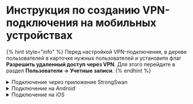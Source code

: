 # Инструкция по созданию VPN-подключения на мобильных устройствах

{% hint style="info" %}
Перед настройкой VPN-подключения, в дереве пользователей в карточке нужных пользователей и установите флаг **Разрешить удаленный доступ через VPN**. Для этого перейдите в раздел **Пользователи -&gt; Учетные записи**.
{% endhint %}

<details>

<summary>Подключение через приложение StrongSwan</summary>

1\. Нажмите **Добавить VPN профиль**:

![](../../../../.gitbook/assets/strongswan2.png)

2\. Заполните поля:

* Сервер - домен, указанный в Ideco UTM в разделе **Пользователи -&gt; Авторизация -&gt; VPN-подключение -&gt; Подключение по IKEv2/IPSec**;
* VPN тип - IKEv2 EAP (Логин/Пароль);
* Логин - имя пользователя, которому разрешено подключение по VPN;
* Пароль - пароль пользователя.

![](../../../../.gitbook/assets/strongswan1.png)

3\. Нажмите **Сохранить** и кликните по созданному подключению:

![](../../../../.gitbook/assets/strongswan.png)

</details>

<details>

<summary>Подключение на Android</summary>

1\. Перейдите в **VPN** в раздел **Настройки -&gt; Подключения -&gt; Другие настройки**. При необходимости воспользуйтесь строкой поиска по настройкам.

2\. Выберите тип подключения и заполните следующие поля:

**Для PPTP:**

* Имя - имя подключения;
* Адрес сервера - адрес VPN-сервера;
* Имя пользователя - имя пользователя, которому разрешено подключение по VPN;
* Пароль - пароль пользователя.

![](../../../../.gitbook/assets/android.png)

**Для IKEv2/IPSec MSCHAPv2:**

* Имя - имя подключения;
* Адрес сервера - адрес VPN-сервера;
* Идентификатор IPSec - укажите логин пользователя;
* Сертификат сервера - Принято от сервера;
* Сертификат ЦС IPSec - Не проверять сервер;
* Имя пользователя - имя пользователя, которому разрешено подключение по VPN;
* Пароль - пароль пользователя.

![](../../../../.gitbook/assets/android2.png)

**Для L2TP/IPSec PSK:**

* Имя - имя подключения;
* Адрес сервера - адрес VPN-сервера;
* Общий ключ IPSec - значение строки **PSK** в разделе **Пользователи -&gt; Авторизация -&gt; VPN-подключение -&gt; Подключение по L2TP/IPSec**

![](../../../../.gitbook/assets/android1.png)

4\. Нажмите **Сохранить** и активируйте подключение.

</details>

<details>

<summary>Подключение на iOS</summary>

1\. Перейдите в раздел **Настройки -&gt; Основные -&gt; VPN**:

![](../../../../.gitbook/assets/vpn-iphone.png)

2\. Нажмите **Добавить конфигурацию VPN**:

![](../../../../.gitbook/assets/vpn-iphone1.png)

3\. Выберите **Тип** подключения и заполните соответствующие поля:

**Для PPTP:**

Начиная с версии iOS 10 компания Apple убрала поддержку протокола PPTP. 

* Описание - название соединения;
* Сервер -  адрес VPN-сервера;
* Учетная запись - имя пользователя, которому разрешено подключение по VPN;
* Пароль - пароль пользователя.

![](../../../../.gitbook/assets/vpn-iphone4.png)

**Для L2TP:**

* Описание - название соединения;
* Сервер -  адрес VPN-сервера;
* Учетная запись - имя пользователя, которому разрешено подключение по VPN;
* Пароль - пароль пользователя;
* Общий ключ - значение строки **PSK** в разделе **Пользователи -&gt; Авторизация -&gt; VPN-подключение -&gt; Подключение по L2TP/IPSec**.

![](../../../../.gitbook/assets/vpn-iphone2.png)

**Для IKEv2:**

* Описание - название соединения;
* Сервер -  адрес VPN-сервера;
* Удаленный ID - адрес VPN-сервера;
* Имя пользователя - имя пользователя, которому разрешено подключение по VPN;
* Пароль - пароль пользователя;

![](../../../../.gitbook/assets/vpn-iphone3.png)

4\. Нажмите **Готово**;

5\. Для подключения перевести переключатель **Статус** вправо:

![](../../../../.gitbook/assets/vpn-iphone5.png)

</details>